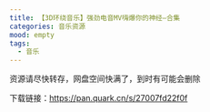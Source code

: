 ```yaml
---
title: 【3D环绕音乐】强劲电音MV嗨爆你的神经—合集
categories: 音乐资源
mood: empty
tags:
  - 音乐
---
```


资源请尽快转存，网盘空间快满了，到时有可能会删除

下载链接：https://pan.quark.cn/s/27007fd22f0f





